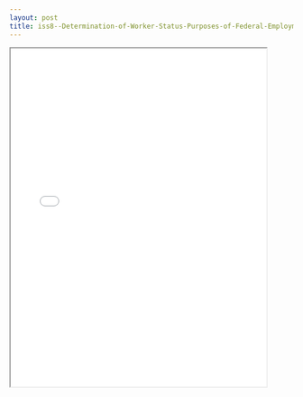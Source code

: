 ```yaml
---
layout: post
title: iss8--Determination-of-Worker-Status-Purposes-of-Federal-Employment-Taxes-Income-Tax-Withholding
---
```


<div class="pdf-container">
<iframe src="/ea/assets/pdfs/iss8--Determination-of-Worker-Status-Purposes-of-Federal-Employment-Taxes-Income-Tax-Withholding.pdf" height="600" width="90%" allowFullScreen="true"></iframe>
</div>

